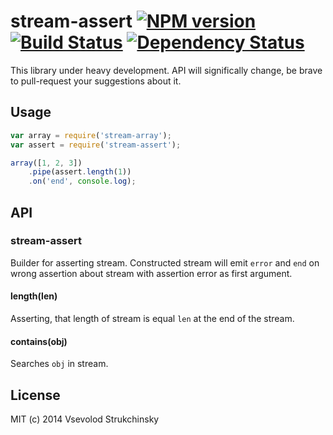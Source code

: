 # stream-assert [![NPM version][npm-image]][npm-url] [![Build Status][travis-image]][travis-url] [![Dependency Status][depstat-image]][depstat-url]

This library under heavy development. API will significally change, be brave to pull-request your suggestions about it.

## Usage

```js
var array = require('stream-array');
var assert = require('stream-assert');

array([1, 2, 3])
	.pipe(assert.length(1))
	.on('end', console.log);
```

## API

### stream-assert

Builder for asserting stream. Constructed stream will emit `error` and `end` on wrong assertion about stream with assertion error as first argument.

#### length(len)

Asserting, that length of stream is equal `len` at the end of the stream.

#### contains(obj)

Searches `obj` in stream.

## License

MIT (c) 2014 Vsevolod Strukchinsky

[npm-url]: https://npmjs.org/package/stream-assert
[npm-image]: https://badge.fury.io/js/stream-assert.png

[travis-url]: http://travis-ci.org/floatdrop/stream-assert
[travis-image]: https://travis-ci.org/floatdrop/stream-assert.png?branch=master

[depstat-url]: https://david-dm.org/floatdrop/stream-assert
[depstat-image]: https://david-dm.org/floatdrop/stream-assert.png?theme=shields.io
